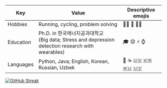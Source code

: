 | Key | Value | Descriptive emojis |
| --- | --- | --- |
| Hobbies | Running, cycling, problem solving | 🏃‍♂️ 🚴 👨‍💻 |
| Education | Ph.D. in 한국에너지공과대학교 <br> (Big data; Stress and depression detection research with wearables) | 🎓 😟 ⚡ ⌚ |
| Languages | Python, Java; English, Korean, Russian, Uzbek | 🐍 ☕ 🇺🇸 🇰🇷 🇷🇺 🇺🇿 |

[![GitHub Streak](https://streak-stats.demolab.com/?user=qobiljon)](https://git.io/streak-stats)

